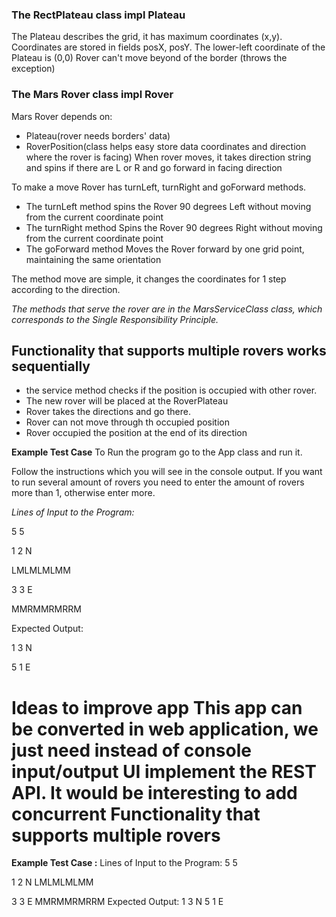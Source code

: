 ### The RectPlateau class impl Plateau

The Plateau describes the grid, it has maximum coordinates (x,y).
Coordinates are stored in fields posX, posY.
The lower-left coordinate of the Plateau is (0,0)
Rover can't move beyond of the border (throws the exception)

### The Mars Rover class impl Rover
Mars Rover depends on:
* Plateau(rover needs borders' data)
* RoverPosition(class helps easy store data coordinates and direction where the rover is facing)
When rover moves, it takes direction string and spins if there are L or R and go forward in facing direction

To make a move Rover has  turnLeft, turnRight and goForward methods.
* The turnLeft method spins the Rover 90 degrees Left without moving from the current coordinate point
* The turnRight method Spins the Rover 90 degrees Right without moving from the current coordinate point
* The goForward method Moves the Rover forward by one grid point, maintaining the same orientation

The method move are simple, it changes the coordinates for 1 step  according to the direction.

_The methods that serve the rover are in the MarsServiceClass class, which corresponds to the Single Responsibility Principle._


## Functionality that supports multiple rovers works sequentially
* the service method checks if the position is occupied with other rover.
* The new rover will be placed at the RoverPlateau
* Rover takes the directions and go there.
* Rover can not move through th occupied position
* Rover occupied the position at the end of its direction

**Example Test Case**
 To Run the program go to the App class and run it.

Follow the instructions which you will see in the console output.
If you want to run several amount of rovers you need to enter the amount of rovers more than 1, otherwise enter more.

_Lines of Input to the Program:_

5 5

1 2 N

LMLMLMLMM

3 3 E

MMRMMRMRRM

Expected Output:

1 3 N

5 1 E


Ideas to improve app
This app can be converted in web application, we just need instead of console input/output UI implement the REST API.
It would be interesting to add concurrent Functionality that supports multiple rovers
=======
**Example Test Case :**
Lines of Input to the Program:
5 5

1 2 N
LMLMLMLMM

3 3 E
MMRMMRMRRM
Expected Output:
1 3 N
5 1 E

